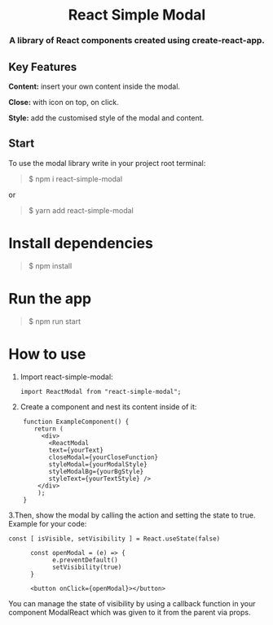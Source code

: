 <h1 align="center">React Simple Modal</h1>
<h3 align="center">A library of React components created using create-react-app.</h3>



## Key Features
**Content:** insert your own content inside the modal.


**Close:** with icon on top, on click.


**Style:** add the customised style of the modal and content.

## Start

To use the modal library write in your project root terminal:
> $ npm i react-simple-modal

or
> $ yarn add react-simple-modal

# Install dependencies
> $ npm install

# Run the app
> $ npm run start

# How to use
1. Import react-simple-modal:


	`
	import ReactModal from "react-simple-modal";
	`


2. Create a <ReactModal> component and nest its content inside of it:

```
	function ExampleComponent() {
	   return (
	     <div>
	       <ReactModal 
	       text={yourText}
	       closeModal={yourCloseFunction}
	       styleModal={yourModalStyle}
	       styleModalBg={yourBgStyle}
	       styleText={yourTextStyle} />
		</div>
		);
	}
```

3.Then, show the modal by calling the action and setting the state to true. Example for your code:

```
const [ isVisible, setVisibility ] = React.useState(false)

      const openModal = (e) => {
            e.preventDefault()
            setVisibility(true)
      }

      <button onClick={openModal}></button>
```

You can manage the state of visibility by using a callback function in your component ModalReact which was given to it from the parent via props.